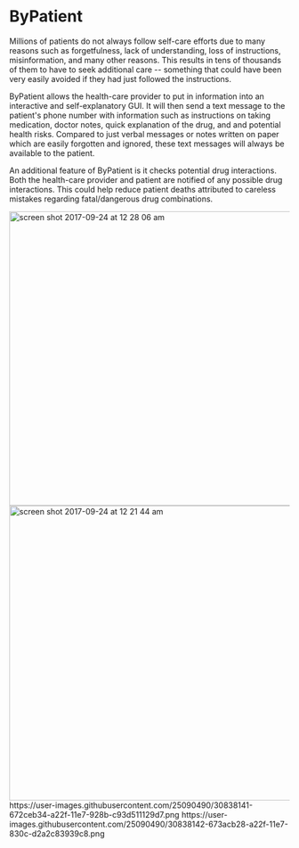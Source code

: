 # ByPatient

Millions of patients do not always follow self-care efforts due to many reasons such as forgetfulness, lack of understanding, loss of instructions, misinformation, and many other reasons. This results in tens of thousands of them to have to seek additional care -- something that could have been very easily avoided if they had just followed the instructions. 


ByPatient allows the health-care provider to put in information into an interactive and self-explanatory GUI. It will then send a text message to the patient's phone number with information such as instructions on taking medication, doctor notes, quick explanation
of the drug, and and potential health risks. Compared to just verbal messages or notes written on paper which are easily forgotten and ignored, these text messages will always be available to the patient.


An additional feature of ByPatient is it checks potential drug interactions. Both the health-care provider and patient are notified of any possible drug interactions. This could help reduce patient deaths attributed to careless mistakes regarding fatal/dangerous drug combinations.

<img width="528" alt="screen shot 2017-09-24 at 12 28 06 am" src="https://user-images.githubusercontent.com/25090490/30838143-673d1f5e-a22f-11e7-8731-3edb88ac46d2.png">
<img width="529" alt="screen shot 2017-09-24 at 12 21 44 am" src="https://user-images.githubusercontent.com/25090490/30838144-673f5508-a22f-11e7-8cd9-d2e34c65de5b.png">
https://user-images.githubusercontent.com/25090490/30838141-672ceb34-a22f-11e7-928b-c93d511129d7.png
https://user-images.githubusercontent.com/25090490/30838142-673acb28-a22f-11e7-830c-d2a2c83939c8.png
